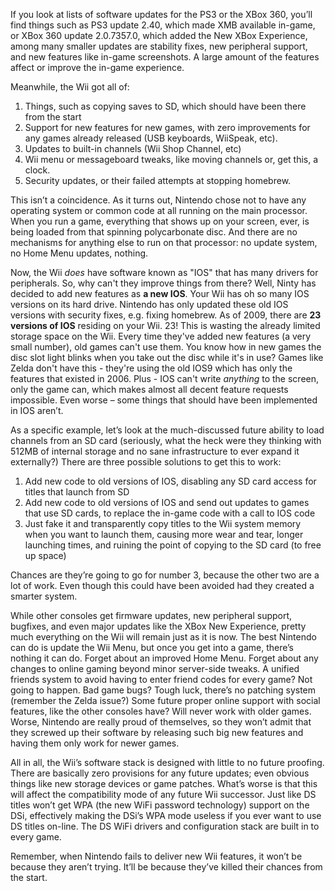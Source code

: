  If you look at lists of software updates for the PS3 or the XBox 360, you’ll find things such as PS3 update 2.40, which made XMB available in-game, or XBox 360 update 2.0.7357.0, which added the New XBox Experience, among many smaller updates are stability fixes, new peripheral support, and new features like in-game screenshots. A large amount of the features affect or improve the in-game experience.

Meanwhile, the Wii got all of:

1. Things, such as copying saves to SD, which should have been there from the start
1. Support for new features for new games, with zero improvements for any games already released (USB keyboards, WiiSpeak, etc).
1. Updates to built-in channels (Wii Shop Channel, etc)
1. Wii menu or messageboard tweaks, like moving channels or, get this, a clock.
1. Security updates, or their failed attempts at stopping homebrew.

This isn’t a coincidence. As it turns out, Nintendo chose not to have any operating system or common code at all running on the main processor. When you run a game, everything that shows up on your screen, ever, is being loaded from that spinning polycarbonate disc. And there are no mechanisms for anything else to run on that processor: no update system, no Home Menu updates, nothing.

Now, the Wii *does* have software known as "IOS" that has many drivers for peripherals. So, why can't they improve things from there? Well, Ninty has decided to add new features as **a new IOS**. Your Wii has oh so many IOS versions on its hard drive. Nintendo has only updated these old IOS versions with security fixes, e.g. fixing homebrew. As of 2009, there are **23 versions of IOS** residing on your Wii. 23! This is wasting the already limited storage space on the Wii. Every time they've added new features (a very small number), old games can't use them. You know how in new games the disc slot light blinks when you take out the disc while it's in use? Games like Zelda don't have this - they're using the old IOS9 which has only the features that existed in 2006. Plus - IOS can't write *anything* to the screen, only the game can, which makes almost all decent feature requests impossible. Even worse – some things that should have been implemented in IOS aren’t. 

As a specific example, let’s look at the much-discussed future ability to load channels from an SD card (seriously, what the heck were they thinking with 512MB of internal storage and no sane infrastructure to ever expand it externally?) There are three possible solutions to get this to work:

1. Add new code to old versions of IOS, disabling any SD card access for titles that launch from SD
1. Add new code to old versions of IOS and send out updates to games that use SD cards, to replace the in-game code with a call to IOS code
1. Just fake it and transparently copy titles to the Wii system memory when you want to launch them, causing more wear and tear, longer launching times, and ruining the point of copying to the SD card (to free up space)

Chances are they’re going to go for number 3, because the other two are a lot of work. Even though this could have been avoided had they created a smarter system.

While other consoles get firmware updates, new peripheral support, bugfixes, and even major updates like the XBox New Experience, pretty much everything on the Wii will remain just as it is now. The best Nintendo can do is update the Wii Menu, but once you get into a game, there’s nothing it can do. Forget about an improved Home Menu. Forget about any changes to online gaming beyond minor server-side tweaks. A unified friends system to avoid having to enter friend codes for every game? Not going to happen. Bad game bugs? Tough luck, there’s no patching system (remember the Zelda issue?) Some future proper online support with social features, like the other consoles have? Will never work with older games. Worse, Nintendo are really proud of themselves, so they won’t admit that they screwed up their software by releasing such big new features and having them only work for newer games.

All in all, the Wii’s software stack is designed with little to no future proofing. There are basically zero provisions for any future updates; even obvious things like new storage devices or game patches. What’s worse is that this will affect the compatibility mode of any future Wii successor. Just like DS titles won’t get WPA (the new WiFi password technology) support on the DSi, effectively making the DSi’s WPA mode useless if you ever want to use DS titles on-line. The DS WiFi drivers and configuration stack are built in to every game.

Remember, when Nintendo fails to deliver new Wii features, it won’t be because they aren’t trying. It’ll be because they’ve killed their chances from the start.
